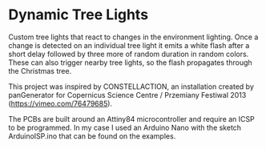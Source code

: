 # Dynamic Tree Lights
Custom tree lights that react to changes in the environment lighting. Once a change is detected on an individual tree light it emits a white flash after a short delay followed by three more of random duration in random colors. These can also trigger nearby tree lights, so the flash propagates through the Christmas tree.

This project was inspired by CONSTELLACTION, an installation created by panGenerator for Copernicus Science Centre / Przemiany Festiwal 2013 (https://vimeo.com/76479685).

The PCBs are built around an Attiny84 microcontroller and require an ICSP to be programmed. In my case I used an Arduino Nano with the sketch ArduinoISP.ino that can be found on the examples.
